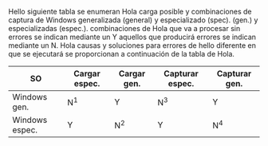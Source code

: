 Hello siguiente tabla se enumeran Hola carga posible y combinaciones de captura de Windows generalizada (general) y especializado (spec). (gen.) y especializadas (espec.). combinaciones de Hola que va a procesar sin errores se indican mediante un Y aquellos que producirá errores se indican mediante un N. Hola causas y soluciones para errores de hello diferente en que se ejecutará se proporcionan a continuación de la tabla de Hola.

| SO | Cargar espec. | Cargar gen. | Capturar espec. | Capturar gen. |
| --- | --- | --- | --- | --- |
| Windows gen. |N<sup>1</sup> |Y |N<sup>3</sup> |Y |
| Windows espec. |Y |N<sup>2</sup> |Y |N<sup>4</sup> |

